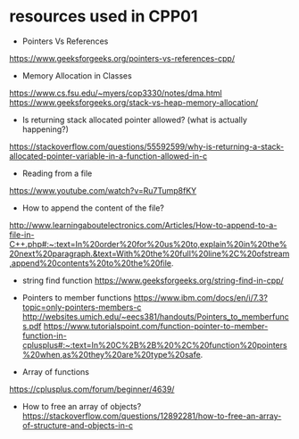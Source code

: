 # resources used in CPP01


- Pointers Vs References 

https://www.geeksforgeeks.org/pointers-vs-references-cpp/

- Memory Allocation in Classes

https://www.cs.fsu.edu/~myers/cop3330/notes/dma.html
https://www.geeksforgeeks.org/stack-vs-heap-memory-allocation/

- Is returning stack allocated pointer allowed? (what is actually happening?)

https://stackoverflow.com/questions/55592599/why-is-returning-a-stack-allocated-pointer-variable-in-a-function-allowed-in-c

- Reading from a file

https://www.youtube.com/watch?v=Ru7Tump8fKY

- How to append the content of the file?

http://www.learningaboutelectronics.com/Articles/How-to-append-to-a-file-in-C++.php#:~:text=In%20order%20for%20us%20to,explain%20in%20the%20next%20paragraph.&text=With%20the%20full%20line%2C%20ofstream,append%20contents%20to%20the%20file.

- string find function
https://www.geeksforgeeks.org/string-find-in-cpp/

- Pointers to member functions
https://www.ibm.com/docs/en/i/7.3?topic=only-pointers-members-c
http://websites.umich.edu/~eecs381/handouts/Pointers_to_memberfuncs.pdf
https://www.tutorialspoint.com/function-pointer-to-member-function-in-cplusplus#:~:text=In%20C%2B%2B%20%2C%20function%20pointers%20when,as%20they%20are%20type%20safe.

- Array of functions

https://cplusplus.com/forum/beginner/4639/

- How to free an array of objects?
https://stackoverflow.com/questions/12892281/how-to-free-an-array-of-structure-and-objects-in-c

